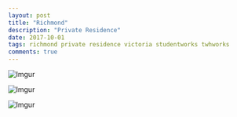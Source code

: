 ```yaml
---
layout: post
title: "Richmond"
description: "Private Residence"
date: 2017-10-01
tags: richmond private residence victoria studentworks twhworks
comments: true
---
```



![Imgur](https://i.imgur.com/TWJkYDd.png)

![Imgur](https://i.imgur.com/MSXshrp.png)

![Imgur](https://i.imgur.com/UouCama.png)
